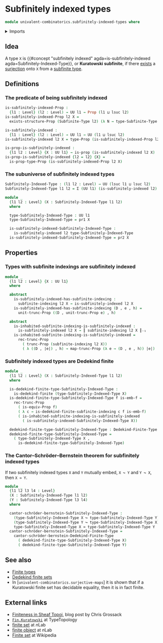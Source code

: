 # Subfinitely indexed types

```agda
module univalent-combinatorics.subfinitely-indexed-types where
```

<details><summary>Imports</summary>

```agda
open import elementary-number-theory.natural-numbers

open import foundation.decidable-equality
open import foundation.dependent-pair-types
open import foundation.embeddings
open import foundation.equivalences
open import foundation.existential-quantification
open import foundation.functoriality-propositional-truncation
open import foundation.propositional-truncations
open import foundation.propositions
open import foundation.sets
open import foundation.surjective-maps
open import foundation.universe-levels

open import univalent-combinatorics.dedekind-finite-types
open import univalent-combinatorics.equality-finite-types
open import univalent-combinatorics.finite-types
open import univalent-combinatorics.image-of-maps
open import univalent-combinatorics.standard-finite-types
open import univalent-combinatorics.subfinite-indexing
open import univalent-combinatorics.subfinite-types
```

</details>

## Idea

A type `X` is
{{#concept "subfinitely indexed" agda=is-subfinitely-indexed agda=Subfinitely-Indexed-Type}},
or **Kuratowski subfinite**, if there
[exists](foundation.existential-quantification.md) a
[surjection](foundation.surjective-maps.md) onto `X` from a
[subfinite type](univalent-combinatorics.subfinite-types.md).

## Definitions

### The predicate of being subfinitely indexed

```agda
is-subfinitely-indexed-Prop :
  {l1 : Level} (l2 : Level) → UU l1 → Prop (l1 ⊔ lsuc l2)
is-subfinitely-indexed-Prop l2 X =
  exists-structure-Prop (Subfinite-Type l2) (λ N → type-Subfinite-Type N ↠ X)

is-subfinitely-indexed :
  {l1 : Level} (l2 : Level) → UU l1 → UU (l1 ⊔ lsuc l2)
is-subfinitely-indexed l2 X = type-Prop (is-subfinitely-indexed-Prop l2 X)

is-prop-is-subfinitely-indexed :
  {l1 l2 : Level} {X : UU l1} → is-prop (is-subfinitely-indexed l2 X)
is-prop-is-subfinitely-indexed {l2 = l2} {X} =
  is-prop-type-Prop (is-subfinitely-indexed-Prop l2 X)
```

### The subuniverse of subfinitely indexed types

```agda
Subfinitely-Indexed-Type : (l1 l2 : Level) → UU (lsuc l1 ⊔ lsuc l2)
Subfinitely-Indexed-Type l1 l2 = Σ (UU l1) (is-subfinitely-indexed l2)

module _
  {l1 l2 : Level} (X : Subfinitely-Indexed-Type l1 l2)
  where

  type-Subfinitely-Indexed-Type : UU l1
  type-Subfinitely-Indexed-Type = pr1 X

  is-subfinitely-indexed-Subfinitely-Indexed-Type :
    is-subfinitely-indexed l2 type-Subfinitely-Indexed-Type
  is-subfinitely-indexed-Subfinitely-Indexed-Type = pr2 X
```

## Properties

### Types with subfinite indexings are subfinitely indexed

```agda
module _
  {l1 l2 : Level} {X : UU l1}
  where

  abstract
    is-subfinitely-indexed-has-subfinite-indexing :
      subfinite-indexing l2 X → is-subfinitely-indexed l2 X
    is-subfinitely-indexed-has-subfinite-indexing (D , e , h) =
      unit-trunc-Prop ((D , unit-trunc-Prop e) , h)

  abstract
    is-inhabited-subfinite-indexing-is-subfinitely-indexed :
      is-subfinitely-indexed l2 X → ║ subfinite-indexing l2 X ║₋₁
    is-inhabited-subfinite-indexing-is-subfinitely-indexed =
      rec-trunc-Prop
        ( trunc-Prop (subfinite-indexing l2 X))
        ( λ ((D , |e|) , h) → map-trunc-Prop (λ e → (D , e , h)) |e|)
```

### Subfinitely indexed types are Dedekind finite

```agda
module _
  {l1 l2 : Level} (X : Subfinitely-Indexed-Type l1 l2)
  where

  is-dedekind-finite-type-Subfinitely-Indexed-Type :
    is-dedekind-finite (type-Subfinitely-Indexed-Type X)
  is-dedekind-finite-type-Subfinitely-Indexed-Type f is-emb-f =
    rec-trunc-Prop
      ( is-equiv-Prop f)
      ( λ c → is-dedekind-finite-subfinite-indexing c f is-emb-f)
      ( is-inhabited-subfinite-indexing-is-subfinitely-indexed
        ( is-subfinitely-indexed-Subfinitely-Indexed-Type X))

  dedekind-finite-type-Subfinitely-Indexed-Type : Dedekind-Finite-Type l1
  dedekind-finite-type-Subfinitely-Indexed-Type =
    ( type-Subfinitely-Indexed-Type X ,
      is-dedekind-finite-type-Subfinitely-Indexed-Type)
```

### The Cantor–Schröder–Bernstein theorem for subfinitely indexed types

If two subfinitely indexed types `X` and `Y` mutually embed, `X ↪ Y` and
`Y ↪ X`, then `X ≃ Y`.

```agda
module _
  {l1 l2 l3 l4 : Level}
  (X : Subfinitely-Indexed-Type l1 l2)
  (Y : Subfinitely-Indexed-Type l3 l4)
  where

  cantor-schröder-bernstein-Subfinitely-Indexed-Type :
    (type-Subfinitely-Indexed-Type X ↪ type-Subfinitely-Indexed-Type Y) →
    (type-Subfinitely-Indexed-Type Y ↪ type-Subfinitely-Indexed-Type X) →
    type-Subfinitely-Indexed-Type X ≃ type-Subfinitely-Indexed-Type Y
  cantor-schröder-bernstein-Subfinitely-Indexed-Type =
    cantor-schröder-bernstein-Dedekind-Finite-Type
      ( dedekind-finite-type-Subfinitely-Indexed-Type X)
      ( dedekind-finite-type-Subfinitely-Indexed-Type Y)
```

## See also

- [Finite types](univalent-combinatorics.finite-types.md)
- [Dedekind finite sets](univalent-combinatorics.dedekind-finite-sets.md)
- In [`univalent-combinatorics.surjective-maps`] it is shown that if a
  Kuratowski finite set has decidable equality, then it is in fact finite.

## External links

- [Finiteness in Sheaf Topoi](https://grossack.site/2024/08/19/finiteness-in-sheaf-topoi),
  blog post by Chris Grossack
- [`Fin.Kuratowski`](https://www.cs.bham.ac.uk/~mhe/TypeTopology/Fin.Kuratowski.html)
  at TypeTopology
- [finite set](https://ncatlab.org/nlab/show/finite+set) at $n$Lab
- [finite object](https://ncatlab.org/nlab/show/finite+object) at $n$Lab
- [Finite set](https://en.wikipedia.org/wiki/Finite_set) at Wikipedia
